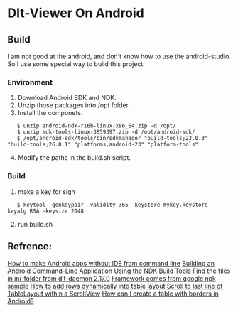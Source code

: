 # Dlt-Viewer On Android

## Build
I am not good at the android, and don't know how to use the android-studio.
So I use some special way to build this project.

### Environment
1. Download Android SDK and NDK.
2. Unzip those packages into /opt folder.
3. Install the componets.
```(base)
   $ unzip android-ndk-r16b-linux-x86_64.zip -d /opt/
   $ unzip sdk-tools-linux-3859397.zip -d /opt/android-sdk/
   $ /opt/android-sdk/tools/bin/sdkmanager "build-tools;23.0.3" "build-tools;26.0.1" "platforms;android-23" "platform-tools"
```
4. Modify the paths in the build.sh script.

### Build
1. make a key for sign
```(shell)
   $ keytool -genkeypair -validity 365 -keystore mykey.keystore -keyalg RSA -keysize 2048
```
2. run build.sh

## Refrence:

[How to make Android apps without IDE from command line](https://medium.com/@authmane512/how-to-build-an-apk-from-command-line-without-ide-7260e1e22676)
[Building an Android Command-Line Application Using the NDK Build Tools](https://software.intel.com/en-us/articles/building-an-android-command-line-application-using-the-ndk-build-tools)
[Find the files in jni-folder from dlt-daemon 2.17.0](https://github.com/GENIVI/dlt-daemon)
[Framework comes from google npk sample](https://github.com/googlesamples/android-ndk/tree/master/hello-jniCallback)
[How to add rows dynamically into table layout](https://stackoverflow.com/questions/5183968/how-to-add-rows-dynamically-into-table-layout)
[Scroll to last line of TableLayout within a ScrollView](https://stackoverflow.com/questions/3087877/scroll-to-last-line-of-tablelayout-within-a-scrollview)
[How can I create a table with borders in Android?](https://stackoverflow.com/questions/2108456/how-can-i-create-a-table-with-borders-in-android)
